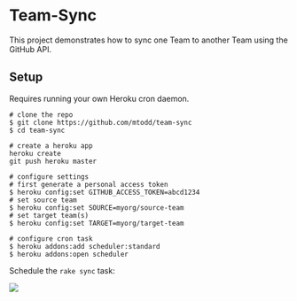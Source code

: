 # Team-Sync

This project demonstrates how to sync one Team to another Team using the GitHub API.

## Setup

Requires running your own Heroku cron daemon.

```
# clone the repo
$ git clone https://github.com/mtodd/team-sync
$ cd team-sync

# create a heroku app
heroku create
git push heroku master

# configure settings
# first generate a personal access token
$ heroku config:set GITHUB_ACCESS_TOKEN=abcd1234
# set source team
$ heroku config:set SOURCE=myorg/source-team
# set target team(s)
$ heroku config:set TARGET=myorg/target-team

# configure cron task
$ heroku addons:add scheduler:standard
$ heroku addons:open scheduler
```

Schedule the `rake sync` task:

![](https://camo.githubusercontent.com/845a96db7011c1180ca149d20a89c3c9e245dd25/68747470733a2f2f662e636c6f75642e6769746875622e636f6d2f6173736574732f3133372f3332363137312f37633361346534382d396232342d313165322d383331332d6663363539323331656663312e706e67)
